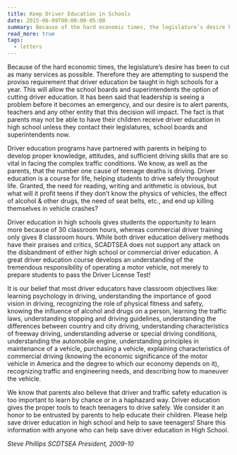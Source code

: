 ```yaml
---
title: Keep Driver Education in Schools
date: 2015-06-09T00:00:00-05:00
summary: Because of the hard economic times, the legislature’s desire has been to cut as many services as possible. Therefore they are attempting to suspend the...
read_more: true
tags:
  - letters
---
```

Because of the hard economic times, the legislature’s desire has been to cut as many services as possible. Therefore they are attempting to suspend the proviso requirement that driver education be taught in high schools for a year. This will allow the school boards and superintendents the option of cutting driver education. It has been said that leadership is seeing a problem before it becomes an emergency, and our desire is to alert parents, teachers and any other entity that this decision will impact. The fact is that parents may not be able to have their children receive driver education in high school unless they contact their legislatures, school boards and superintendents now.

Driver education programs have partnered with parents in helping to develop proper knowledge, attitudes, and sufficient driving skills that are so vital in facing the complex traffic conditions. We know, as well as the parents, that the number one cause of teenage deaths is driving. Driver education is a course for life, helping students to drive safely throughout life. Granted, the need for reading, writing and arithmetic is obvious, but what will it profit teens if they don’t know the physics of vehicles, the effect of alcohol & other drugs, the need of seat belts, etc., and end up killing themselves in vehicle crashes?

Driver education in high schools gives students the opportunity to learn more because of 30 classroom hours, whereas commercial driver training only gives 8 classroom hours. While both driver education delivery methods have their praises and critics, SCADTSEA does not support any attack on the disbandment of either high school or commercial driver education. A great driver education course develops an understanding of the tremendous responsibility of operating a motor vehicle, not merely to prepare students to pass the Driver License Test!

It is our belief that most driver educators have classroom objectives like: learning psychology in driving, understanding the importance of good vision in driving, recognizing the role of physical fitness and safety, knowing the influence of alcohol and drugs on a person, learning the traffic laws, understanding stopping and driving guidelines, understanding the differences between country and city driving, understanding characteristics of freeway driving, understanding adverse or special driving conditions, understanding the automobile engine, understanding principles in maintenance of a vehicle, purchasing a vehicle, explaining characteristics of commercial driving (knowing the economic significance of the motor vehicle in America and the degree to which our economy depends on it), recognizing traffic and engineering needs, and describing how to maneuver the vehicle.

We know that parents also believe that driver and traffic safety education is too important to learn by chance or in a haphazard way. Driver education gives the proper tools to teach teenagers to drive safely. We consider it an honor to be entrusted by parents to help educate their children. Please help save driver education in high school and help to save teenagers! Share this information with anyone who can help save driver education in High School.

*Steve Phillips*
*SCDTSEA President, 2009-10*
